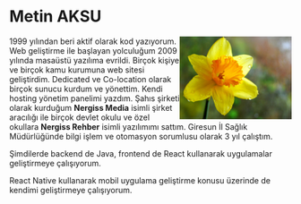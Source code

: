 # Metin AKSU

<img src="nergiss.jpg" width="200" align="right">

1999 yılından beri aktif olarak kod yazıyorum. Web geliştirme ile başlayan yolculuğum 2009 yılında masaüstü yazılıma evrildi. Birçok kişiye ve birçok kamu kurumuna web sitesi geliştirdim. Dedicated ve Co-location olarak birçok sunucu kurdum ve yönettim. Kendi hosting yönetim panelimi yazdım. Şahıs şirketi olarak kurduğum **Nergiss Media** isimli şirket aracılığı ile birçok devlet okulu ve özel okullara **Nergiss Rehber** isimli yazılımımı sattım. Giresun İl Sağlık Müdürlüğünde bilgi işlem ve otomasyon sorumlusu olarak 3 yıl çalıştım.

Şimdilerde backend de Java, frontend de React kullanarak uygulamalar geliştirmeye çalışıyorum.

React Native kullanarak mobil uygulama geliştirme konusu üzerinde de kendimi geliştirmeye çalışıyorum.


